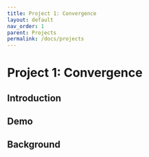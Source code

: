 ```yaml
---
title: Project 1: Convergence
layout: default
nav_order: 1
parent: Projects
permalink: /docs/projects
---
```


# Project 1: Convergence

## Introduction

## Demo

## Background